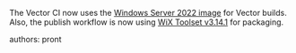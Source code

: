 The Vector CI now uses
the [Windows Server 2022 image](https://github.com/actions/runner-images/blob/main/images/windows/Windows2022-Readme.md)
for Vector builds. Also, the publish workflow is now
using [WiX Toolset v3.14.1](https://github.com/wixtoolset/wix3/releases/tag/wix3141rtm) for packaging.

authors: pront
